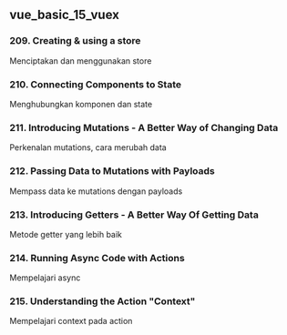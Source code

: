 ## vue_basic_15_vuex

### 209. Creating & using a store
Menciptakan dan menggunakan store

### 210. Connecting Components to State
Menghubungkan komponen dan state

### 211. Introducing Mutations - A Better Way of Changing Data
Perkenalan mutations, cara merubah data

### 212. Passing Data to Mutations with Payloads
Mempass data ke mutations dengan payloads

### 213. Introducing Getters - A Better Way Of Getting Data
Metode getter yang lebih baik

### 214. Running Async Code with Actions
Mempelajari async

### 215. Understanding the Action "Context"
Mempelajari context pada action